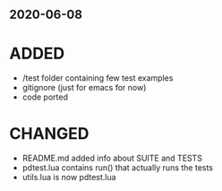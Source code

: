 2020-06-08
---
# ADDED
- /test folder containing few test examples
- gitignore (just for emacs for now)
- code ported

# CHANGED
- README.md added info about SUITE and TESTS	
- pdtest.lua contains run() that actually runs the tests
- utils.lua is now pdtest.lua
